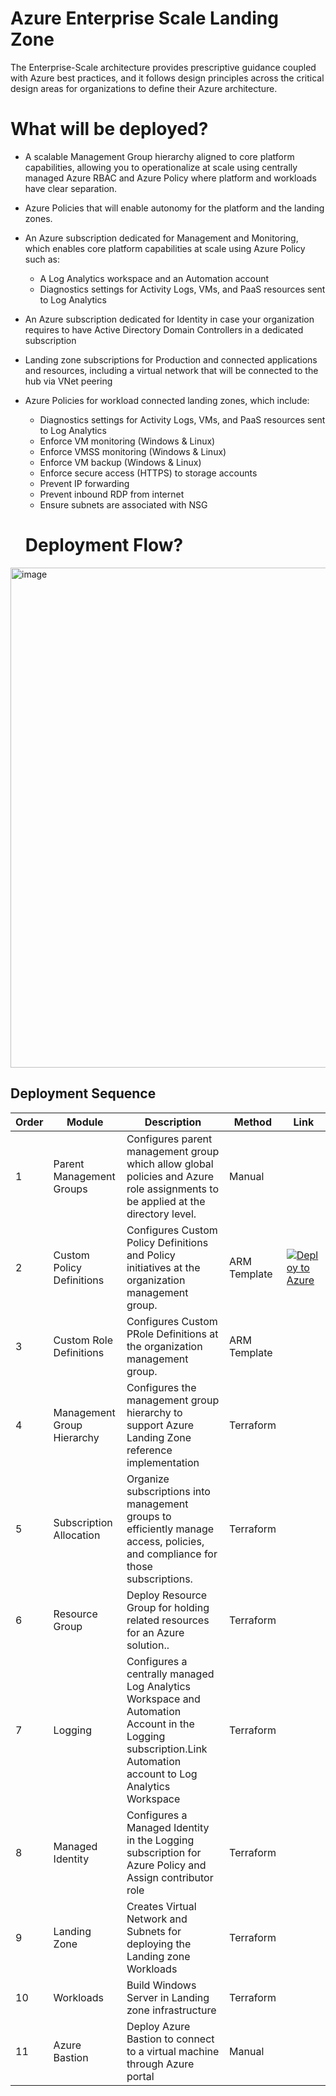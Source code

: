 # Azure Enterprise Scale Landing Zone

The Enterprise-Scale architecture provides prescriptive guidance coupled with Azure best practices, and it follows design principles across the critical design areas for organizations to define their Azure architecture.

# What will be deployed?

- A scalable Management Group hierarchy aligned to core platform capabilities, allowing you to operationalize at scale using centrally managed Azure RBAC and Azure Policy where platform and workloads have clear separation.
- Azure Policies that will enable autonomy for the platform and the landing zones.
- An Azure subscription dedicated for Management and Monitoring, which enables core platform capabilities at scale using Azure Policy such as:
   - A Log Analytics workspace and an Automation account
   - Diagnostics settings for Activity Logs, VMs, and PaaS resources sent to Log Analytics
- An Azure subscription dedicated for Identity in case your organization requires to have Active Directory Domain Controllers in a dedicated subscription
- Landing zone subscriptions for Production and  connected applications and resources, including a virtual network that will be connected to the hub via VNet peering
- Azure Policies for workload connected landing zones, which include:
   - Diagnostics settings for Activity Logs, VMs, and PaaS resources sent to Log Analytics
   - Enforce VM monitoring (Windows & Linux)
   - Enforce VMSS monitoring (Windows & Linux)
   - Enforce VM backup (Windows & Linux)
   - Enforce secure access (HTTPS) to storage accounts
   - Prevent IP forwarding
   - Prevent inbound RDP from internet
   - Ensure subnets are associated with NSG
   
   # Deployment Flow?

<img width="800" alt="image" src="https://user-images.githubusercontent.com/22677711/232288516-7ad12eec-942d-4a87-bd81-193fe64acd9d.png">


## Deployment Sequence


| Order  |  Module | Description  | Method | Link |
| ------------ | ------------ | ------------ |------------ |------------ |
|1   | Parent  Management Groups  | Configures parent management group which allow global policies and Azure role assignments to be applied at the directory level.  |Manual |
|2   | Custom Policy Definitions   | Configures Custom Policy Definitions and Policy initiatives at the organization management group. |ARM Template | [![Deploy to Azure](https://aka.ms/deploytoazurebutton)](https%3A%2F%2Fraw.githubusercontent.com%2Fsreekumarpg%2FAzureELZ%2Fmain%2FARM%2Fpolicies.json)|
|3   | Custom Role Definitions   | Configures Custom PRole Definitions at the organization management group. |ARM Template|
|4   | Management Group Hierarchy  | Configures the management group hierarchy to support Azure Landing Zone reference implementation  |Terraform |
|5   | Subscription Allocation  | Organize subscriptions into management groups to efficiently manage access, policies, and compliance for those subscriptions. |Terraform |
|6   | Resource Group | Deploy Resource Group for holding related resources for an Azure solution.. |Terraform |
|7   |  Logging | Configures a centrally managed Log Analytics Workspace and Automation Account in the Logging subscription.Link Automation account to Log Analytics Workspace  |Terraform|
|8   |  Managed Identity | Configures a Managed Identity in the Logging subscription for Azure Policy and Assign contributor role |Terraform|
|9   | Landing Zone  |Creates Virtual Network and Subnets for deploying the Landing zone Workloads  |Terraform |
|10  | Workloads  |Build Windows Server in Landing zone infrastructure  |Terraform |
|11  | Azure Bastion  |Deploy Azure Bastion to connect to a virtual machine through Azure portal  |Manual |
